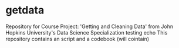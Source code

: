 # getdata
Repository for Course Project: 'Getting and Cleaning Data' from John Hopkins University's Data Science Specialization
testing echo
This repository contains an script and a codebook (will cointain)
